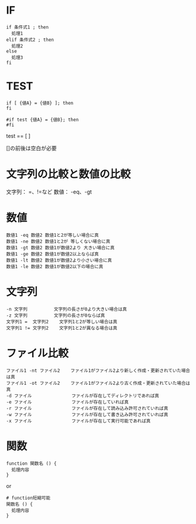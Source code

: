 # IF
```
if 条件式1 ; then
  処理1
elif 条件式2 ; then
  処理2
else
  処理3
fi
```

# TEST
```
if [ {値A} = {値B} ]; then
fi

#if test {値A} = {値B}; then
#fi
```

test == [  ]

[]の前後は空白が必要

# 文字列の比較と数値の比較

文字列： =、!=など
数値： -eq、-gt

# 数値

```
数値1 -eq 数値2	数値1と2が等しい場合に真
数値1 -ne 数値2	数値1と2が 等しくない場合に真
数値1 -gt 数値2	数値1が数値2より 大きい場合に真
数値1 -ge 数値2	数値1が数値2以上ならば真
数値1 -lt 数値2	数値1が数値2より小さい場合に真
数値1 -le 数値2	数値1が数値2以下の場合に真
```

# 文字列
```
-n 文字列	        文字列の長さが0より大きい場合は真
-z 文字列	        文字列の長さが0ならば真
文字列1 =  文字列2	文字列1と2が等しい場合は真
文字列1 != 文字列2	文字列1と2が異なる場合は真
```

# ファイル比較
```
ファイル1 -nt ファイル2    ファイル1がファイル2より新しく作成・更新されていた場合は真
ファイル1 -ot ファイル2    ファイル1がファイル2より古く作成・更新されていた場合は真
-d ファイル               ファイルが存在してディレクトリであれば真
-e ファイル               ファイルが存在していれば真
-r ファイル               ファイルが存在して読み込み許可されていれば真
-w ファイル               ファイルが存在して書き込み許可されていれば真
-x ファイル           	  ファイルが存在して実行可能であれば真
```

# 関数
```
function 関数名 () {
  処理内容
}

```
or
```
# function短縮可能
関数名 () {
  処理内容
}

```
